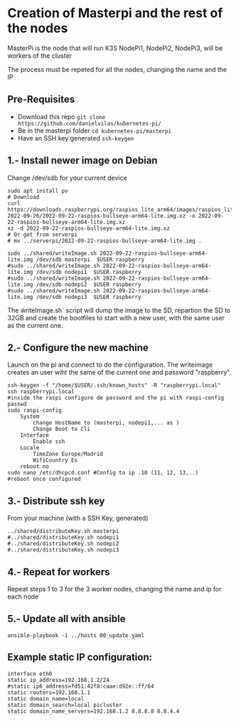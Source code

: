 # Creation of Masterpi and the rest of the nodes
MasterPi is the node that will run K3S 
NodePi1, NodePi2, NodePi3, will be workers of the cluster

The process must be repeted for all the nodes, changing the name and the IP

## Pre-Requisites
* Download this repo `git clone https://github.com/danielvilas/kubernetes-pi/`
* Be in the masterpi folder `cd kubernetes-pi/masterpi`
* Have an SSH key generated `ssh-keygen`

## 1.- Install newer image on Debian

Change /dev/sdb for your current device

```
sudo apt install pv
# Download
curl https://downloads.raspberrypi.org/raspios_lite_arm64/images/raspios_lite_arm64-2022-09-26/2022-09-22-raspios-bullseye-arm64-lite.img.xz -o 2022-09-22-raspios-bullseye-arm64-lite.img.xz
xz -d 2022-09-22-raspios-bullseye-arm64-lite.img.xz
# Or get from serverpi
# mv ../serverpi/2022-09-22-raspios-bullseye-arm64-lite.img .

sudo ../shared/writeImage.sh 2022-09-22-raspios-bullseye-arm64-lite.img /dev/sdb masterpi  $USER raspberry
#sudo ../shared/writeImage.sh 2022-09-22-raspios-bullseye-arm64-lite.img /dev/sdb nodepi1  $USER raspberry
#sudo ../shared/writeImage.sh 2022-09-22-raspios-bullseye-arm64-lite.img /dev/sdb nodepi2  $USER raspberry
#sudo ../shared/writeImage.sh 2022-09-22-raspios-bullseye-arm64-lite.img /dev/sdb nodepi3  $USER raspberry

```
The ẁriteImage.sh` script will dump the image to the SD, repartion the SD to 32GB and create the bootfiles to start with a new user, with the same user as the current one.

## 2.- Configure the new machine
Launch on the pi and connect to do the configuration. The writeimage creates an user wiht the same of the current one and password "raspberry".
```
ssh-keygen -f "/home/$USER/.ssh/known_hosts" -R "raspberrypi.local"
ssh raspberrypi.local 
#inside the raspi configure de password and the pi with raspi-config
passwd
sudo raspi-config
    System
        change HostName to (masterpi, nodepi1,... as )
        Change Boot to Cli
    Interface
        Enable ssh
    Locale
        TimeZone Europe/Madrid
	    WifiCountry Es
	reboot no
sudo nano /etc/dhcpcd.conf #Config to ip .10 (11, 12, 13,..)
#reboot once configured

```

## 3.- Distribute ssh key

From your machine (with a SSH Key, generated)
```
../shared/distributeKey.sh masterpi
#../shared/distributeKey.sh nodepi1
#../shared/distributeKey.sh nodepi2
#../shared/distributeKey.sh nodepi3
```

## 4.- Repeat for workers

Repeat steps 1 to 3 for the 3 worker nodes, changing the name and ip for each node

## 5.- Update  all with ansible

```
ansible-playbook -i ../hosts 00_update.yaml

```




## Example static IP configuration:
```
interface eth0
static ip_address=192.168.1.2/24
#static ip6_address=fd51:42f8:caae:d92e::ff/64
static routers=192.168.1.1
static domain_name=local
static domain_search=local picluster
static domain_name_servers=192.168.1.2 8.8.8.8 8.8.4.4
```